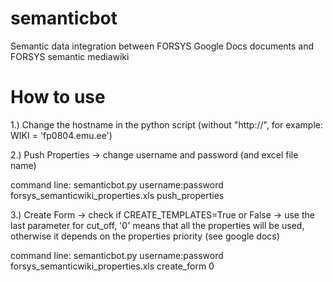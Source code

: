 semanticbot
===========

Semantic data integration between FORSYS Google Docs documents and FORSYS semantic mediawiki

How to use
==========

1.) Change the hostname in the python script (without "http://", for example: WIKI = 'fp0804.emu.ee')

2.) Push Properties
  -> change username and password (and excel file name)
  
  command line:
  semanticbot.py username:password forsys_semanticwiki_properties.xls push_properties

3.) Create Form
  -> check if CREATE_TEMPLATES=True or False
  -> use the last parameter for cut_off, '0' means that all the properties will be used, otherwise it depends on the properties priority (see google docs)
  
  command line:
  semanticbot.py username:password forsys_semanticwiki_properties.xls create_form 0